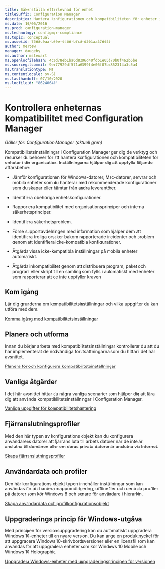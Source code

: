 ```yaml
---
title: Säkerställa efterlevnad för enhet
titleSuffix: Configuration Manager
description: Hantera konfigurationen och kompatibiliteten för enheter i din organisation med hjälp av Configuration Manager.
ms.date: 10/06/2016
ms.prod: configuration-manager
ms.technology: configmgr-compliance
ms.topic: conceptual
ms.assetid: 7568c9aa-b99e-4466-bfc8-0301aa376930
author: mestew
manager: dougeby
ms.author: mstewart
ms.openlocfilehash: 4c0d78eb1ba6d8306d40fdb1e05b70b0f462b5be
ms.sourcegitcommit: 9ec77929df571a6399f4e06f07be852314a3c5a4
ms.translationtype: MT
ms.contentlocale: sv-SE
ms.lasthandoff: 07/10/2020
ms.locfileid: "86240640"
---
```

# <a name="ensure-device-compliance-with-configuration-manager"></a>Kontrollera enheternas kompatibilitet med  Configuration Manager

*Gäller för: Configuration Manager (aktuell gren)*

Kompatibilitetsinställningar i Configuration Manager ger dig de verktyg och resurser du behöver för att hantera konfigurationen och kompatibiliteten för enheter i din organisation. Inställningarna hjälper dig att uppfylla följande affärsbehov:  

-   Jämför konfigurationen för Windows-datorer, Mac-datorer, servrar och mobila enheter som du hanterar med rekommenderade konfigurationer som du skapar eller hämtar från andra leverantörer.  

-   Identifiera obehöriga enhetskonfigurationer.  

-   Rapportera kompatibilitet med organisationsprinciper och interna säkerhetsprinciper.  

-   Identifiera säkerhetsproblem.  

-   Förse supportavdelningen med information som hjälper dem att identifiera troliga orsaker bakom rapporterade incidenter och problem genom att identifiera icke-kompatibla konfigurationer.  

-   Åtgärda vissa icke-kompatibla inställningar på mobila enheter automatiskt.  

-   Åtgärda inkompatibilitet genom att distribuera program, paket och program eller skript till en samling som fylls i automatiskt med enheter som rapporterar att de inte uppfyller kraven  


## <a name="get-started"></a>Kom igång  
 Lär dig grunderna om kompatibilitetsinställningar och vilka uppgifter du kan utföra med dem.  

 [Komma igång med kompatibilitetsinställningar](../../compliance/get-started/get-started-with-compliance-settings.md)  

## <a name="plan-and-design"></a>Planera och utforma  
 Innan du börjar arbeta med kompatibilitetsinställningar kontrollerar du att du har implementerat de nödvändiga förutsättningarna som du hittar i det här avsnittet.  

 [Planera för och konfigurera kompatibilitetsinställningar](../../compliance/plan-design/plan-for-and-configure-compliance-settings.md)  

## <a name="common-tasks"></a>Vanliga åtgärder  
 I det här avsnittet hittar du några vanliga scenarier som hjälper dig att lära dig att använda kompatibilitetsinställningar i Configuration Manager.  

 [Vanliga uppgifter för kompatibilitetshantering](../../compliance/plan-design/common-tasks-for-managing-compliance.md)  

## <a name="remote-connection-profiles"></a>Fjärranslutningsprofiler  
 Med den här typen av konfigurations objekt kan du konfigurera användarens datorer att fjärrans luta till arbets datorer när de inte är anslutna till domänen eller om deras privata datorer är anslutna via Internet.  

 [Skapa fjärranslutningsprofiler](../deploy-use/create-remote-connection-profiles.md)  

## <a name="user-data-and-profiles"></a>Användardata och profiler  
 Den här konfigurations objekt typen innehåller inställningar som kan användas för att hantera mappomdirigering, offlinefiler och centrala profiler på datorer som kör Windows 8 och senare för användare i hierarkin.  

 [Skapa användardata och profilkonfigurationsobjekt](../deploy-use/create-user-data-and-profiles-configuration-items.md)  

## <a name="windows-edition-upgrade-policy"></a>Uppgraderings princip för Windows-utgåva  
 Med principen för versionsuppgradering kan du automatiskt uppgradera Windows 10-enheter till en nyare version. Du kan ange en produktnyckel för att uppgradera Windows 10-skrivbordsversioner eller en licensfil som kan användas för att uppgradera enheter som kör Windows 10 Mobile och Windows 10 Holographic.  

 [Uppgradera Windows-enheter med uppgraderingsprincipen för versionen](../deploy-use/upgrade-windows-version.md)  
